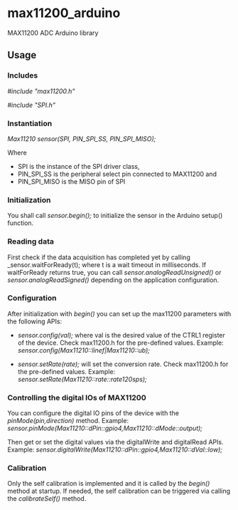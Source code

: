 # max11200_arduino
MAX11200 ADC Arduino library

## Usage

### Includes

_#include "max11200.h"_   

_#include "SPI.h"_

### Instantiation

_Max11210 sensor(SPI, PIN_SPI_SS, PIN_SPI_MISO);_

Where 
* SPI is the instance of the SPI driver class, 
* PIN_SPI_SS is the peripheral select pin connected to MAX11200 and
* PIN_SPI_MISO is the MISO pin of SPI

### Initialization

You shall call _sensor.begin();_ to initialize the sensor in the Arduino setup() function.

### Reading data

First check if the data acquisition has completed yet by calling _sensor.waitForReady(t); where t is a wait timeout in milliseconds.
If waitForReady returns true, you can call _sensor.analogReadUnsigned()_ or _sensor.analogReadSigned()_ depending on the application configuration.

### Configuration

After initialization with _begin()_ you can set up the max11200 parameters with the following APIs:
* _sensor.config(val);_ where val is the desired value of the CTRL1 register of the device. Check max11200.h for the pre-defined values. 
Example: _sensor.config(Max11210::linef|Max11210::ub);_

* _sensor.setRate(rate);_ will set the conversion rate. Check max11200.h for the pre-defined values. 
Example: _sensor.setRate(Max11210::rate::rate120sps);_

### Controlling the digital IOs of MAX11200

You can configure the digital IO pins of the device with the _pinMode(pin,direction)_ method.
Example: _sensor.pinMode(Max11210::dPin::gpio4,Max11210::dMode::output);_

Then get or set the digital values via the digitalWrite and digitalRead APIs.
Example: _sensor.digitalWrite(Max11210::dPin::gpio4,Max11210::dVal::low);_

### Calibration

Only the self calibration is implemented and it is called by the _begin()_ method at startup. If needed, the self calibration can be triggered via calling the _calibrateSelf()_ method.




